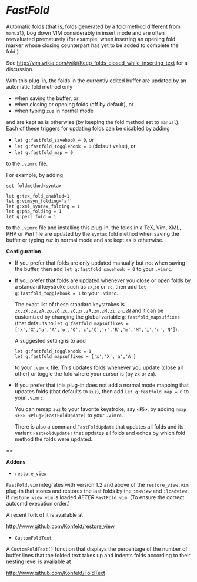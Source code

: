 *FastFold*
========

Automatic folds (that is, folds generated by a fold method different
from `manual`), bog down VIM considerably in insert mode and are often
reevaluated prematurely (for example, when inserting an opening fold marker
whose closing counterpart has yet to be added to complete the fold.)

See http://vim.wikia.com/wiki/Keep_folds_closed_while_inserting_text
for a discussion.

With this plug-in, the folds in the currently edited buffer are updated by an
automatic fold method only

- when saving the buffer, or
- when closing or opening folds (off by default), or
- when typing `zuz` in normal mode

and are kept as is otherwise (by keeping the fold method set to `manual`). Each
of these triggers for updating folds can be disabled by adding

- `let g:fastfold_savehook = 0`, or
- `let g:fastfold_togglehook = 0` (default value), or
- `let g:fastfold_map = 0`

to the `.vimrc` file.

For example, by adding
```
set foldmethod=syntax

let g:tex_fold_enabled=1
let g:vimsyn_folding='af'
let g:xml_syntax_folding = 1
let g:php_folding = 1
let g:perl_fold = 1
```
to the `.vimrc` file and installing this plug-in, the folds in a TeX, Vim, XML,
PHP or Perl file are updated by the `syntax` fold method when saving the buffer
or typing `zuz` in normal mode and are kept as is otherwise.

 **Configuration**

- If you prefer that folds are only updated manually but not when saving the buffer,
  then add `let g:fastfold_savehook = 0` to your `.vimrc`.

- If you prefer that folds are updated whenever you close or open folds by a
  standard keystroke such as `zx`,`zo` or `zc`, then add `let
  g:fastfold_togglehook = 1` to your `.vimrc`.

  The exact list of these standard keystrokes is
  `zx,zX,za,zA,zo,zO,zc,zC,zr,zR,zm,zM,zi,zn,zN` and it can be customized by changing
  the global variable `g:fastfold_mapsuffixes` (that defaults to `let g:fastfold_mapsuffixes =
  ['x','X','a','A','o','O','c','C','r','R','m','M','i','n','N']`).

  A suggested setting is to add
  ```
  let g:fastfold_togglehook = 1
  let g:fastfold_mapsuffixes = ['x','X','a','A']
  ```
  to your `.vimrc` file. This updates folds whenever you update (close all other) or toggle 
  the fold where your cursor is (by `zx` or `za`).
  
- If you prefer that this plug-in does not add a normal mode mapping that updates
  folds (that defaults to `zuz`), then add `let g:fastfold_map = 0` to your
  `.vimrc`.

  You can remap `zuz` to your favorite keystroke, say `<F5>`, by adding `nmap
  <F5> <Plug>(FastFoldUpdate)` to your `.Vimrc`.

  There is also a command `FastFoldUpdate` that updates all folds and its
  variant `FastFoldUpdate!` that updates all folds and echos by which fold
  method the folds were updated.

==

 **Addons**

- `restore_view`

`FastFold.vim` integrates with version 1.2 and above of the `restore_view.vim`
plug-in that stores and restores the last folds by the `:mkview` and `:loadview`
if `restore_view.vim` is loaded *AFTER* `FastFold.vim`. (To ensure the correct
autocmd execution order.)

A recent fork of it is available at

http://www.github.com/Konfekt/restore_view

- `CustomFoldText`

A `CustomFoldText()` function that displays the percentage of the number of buffer lines that the folded text takes up and indents folds according to their nesting level is available at

http://www.github.com/Konfekt/FoldText

<!--- vim:tw=78:ts=8:ft=markdown:norl:
   -->

